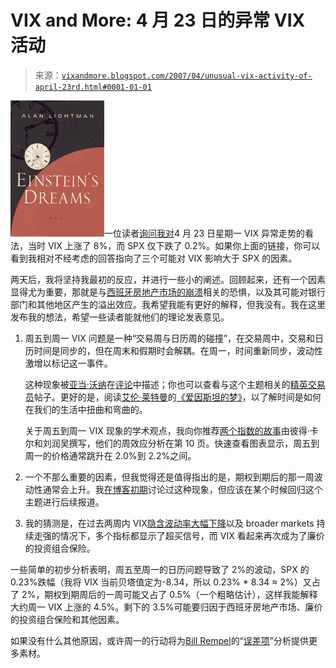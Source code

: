 <!--yml

分类：未分类

日期：2024-05-18 15:47:50

-->

# VIX and More: 4 月 23 日的异常 VIX 活动

> 来源：[`vixandmore.blogspot.com/2007/04/unusual-vix-activity-of-april-23rd.html#0001-01-01`](http://vixandmore.blogspot.com/2007/04/unusual-vix-activity-of-april-23rd.html#0001-01-01)

![](img/26694ff3a852ba91c2053ca7dd387e87.png)一位读者[询问我对](http://vixandmore.blogspot.com/2007/04/isee-sma-50-double-bottom.html)4 月 23 日星期一 VIX 异常走势的看法，当时 VIX 上涨了 8%，而 SPX 仅下跌了 0.2%。如果你上面的链接，你可以看到我相对不经考虑的回答指向了三个可能对 VIX 影响大于 SPX 的因素。

两天后，我将坚持我最初的反应，并进行一些小的阐述。回顾起来，还有一个因素显得尤为重要，那就是与[西班牙房地产市场的崩溃](http://www.bloomberg.com/apps/news?pid=20601085&sid=a3CkVkudjbZ0&refer=europe)相关的恐惧，以及其可能对银行部门和其他地区产生的溢出效应。我希望我能有更好的解释，但我没有。我在这里发布我的想法，希望一些读者能就他们的理论发表意见。

1.  周五到周一 VIX 问题是一种“交易周与日历周的碰撞”，在交易周中，交易和日历时间是同步的，但在周末和假期时会解耦。在周一，时间重新同步，波动性激增以标记这一事件。

    这种现象被[亚当·沃纳](http://adamsoptions.blogspot.com/)在[评论](http://vixandmore.blogspot.com/2007/02/vix-on-mondays-and-fridays.html)中描述；你也可以查看与这个主题相关的[精英交易员](http://www.elitetrader.com/vb/showthread.php?threadid=92360)帖子。更好的是，阅读[艾伦·莱特曼](http://www.mit.edu/%7Ehumanistic/faculty/lightman.html)的[《爱因斯坦的梦》](http://www.amazon.com/Einsteins-Dreams-Alan-Lightman/dp/0446670111)，以了解时间是如何在我们的生活中扭曲和弯曲的。

    关于周五到周一 VIX 现象的学术观点，我向你推荐[两个指数的故事](http://www.math.nyu.edu/research/carrp/papers/pdf/vixov_bloomberg.pdf)由彼得·卡尔和刘润吴撰写，他们的周效应分析在第 10 页。快速查看图表显示，周五到周一的价格通常跳升在 2.0%到 2.2%之间。

1.  一个不那么重要的因素，但我觉得还是值得指出的是，期权到期后的那一周波动性通常会上升。我[在博客初期](http://vixandmore.blogspot.com/2007/01/vix-performance-during-options.html)讨论过这种现象，但应该在某个时候回归这个主题进行后续报道。

1.  我的猜测是，在过去两周内 VIX[隐含波动率大幅下降](http://www.ivolatility.com/options.j?ticker=VIX:CBOE&R=1&period=12&chart=2&vct=)以及 broader markets 持续走强的情况下，多个指标都显示了超买信号，而 VIX 看起来再次成为了廉价的投资组合保险。

一些简单的初步分析表明，周五至周一的日历问题导致了 2%的波动，SPX 的 0.23%跌幅（我将 VIX 当前贝塔值定为-8.34，所以 0.23% * 8.34 ≈ 2%）又占了 2%，期权到期周后的一周可能又占了 0.5%（一个粗略估计），这样我能解释大约周一 VIX 上涨的 4.5%。剩下的 3.5%可能要归因于西班牙房地产市场、廉价的投资组合保险和其他因素。

如果没有什么其他原因，或许周一的行动将为[Bill Rempel](http://www.billakanodoodahs.com/)的“[误差项](http://www.billakanodoodahs.com/2007/04/deconstructing-the-vix/)”分析提供更多素材。
